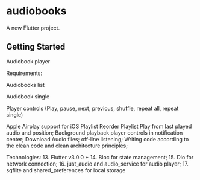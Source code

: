 # audiobooks

A new Flutter project.

## Getting Started
Audiobook player

Requirements:

Audiobooks list

Audiobook single

Player controls (Play, pause, next, previous, shuffle, repeat all, repeat single)

Apple Airplay support for iOS
Playlist
Reorder Playlist
Play from last played audio and position;
Background playback
player controls in notification center;
Download Audio files;
off-line listening;
Writing code according to the clean code and clean architecture principles;

Technologies:
13. Flutter v3.0.0 +
14. Bloc for state management;
15. Dio for network connection;
16. just_audio and audio_service for audio player;
17. sqflite and shared_preferences for local storage

